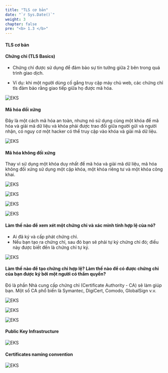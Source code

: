```yaml
---
title: "TLS cơ bản"
date: "`r Sys.Date()`"
weight: 3
chapter: false
pre: "<b> 1.3 </b>"
---
```


#### TLS cơ bản

#### Chứng chỉ (TLS Basics)

- Chứng chỉ được sử dụng để đảm bảo sự tin tưởng giữa 2 bên trong quá trình giao dịch.

- Ví dụ: khi một người dùng cố gắng truy cập máy chủ web, các chứng chỉ tls đảm bảo rằng giao tiếp giữa họ được mã hóa.

![EKS](/images/0002/0001.png?featherlight=false&width=90pc)

#### Mã hóa đối xứng
Đây là một cách mã hóa an toàn, nhưng nó sử dụng cùng một khóa để mã hóa và giải mã dữ liệu và khóa phải được trao đổi giữa người gửi và người nhận, có nguy cơ một hacker có thể truy cập vào khóa và giải mã dữ liệu.

![EKS](/images/0002/0002.png?featherlight=false&width=90pc)

#### Mã hóa không đối xứng
Thay vì sử dụng một khóa duy nhất để mã hóa và giải mã dữ liệu, mã hóa không đối xứng sử dụng một cặp khóa, một khóa riêng tư và một khóa công khai.

![EKS](/images/0002/0003.png?featherlight=false&width=90pc)

![EKS](/images/0002/0004.png?featherlight=false&width=90pc)


![EKS](/images/0002/0005.png?featherlight=false&width=90pc)


![EKS](/images/0002/0006.png?featherlight=false&width=90pc)


#### Làm thế nào để xem xét một chứng chỉ và xác minh tính hợp lệ của nó?

- Ai đã ký và cấp phát chứng chỉ.
- Nếu bạn tạo ra chứng chỉ, sau đó bạn sẽ phải tự ký chứng chỉ đó; điều này được biết đến là chứng chỉ tự ký.

![EKS](/images/0002/0007.png?featherlight=false&width=90pc)

#### Làm thế nào để tạo chứng chỉ hợp lệ? Làm thế nào để có được chứng chỉ của bạn được ký bởi một người có thẩm quyền?

Đó là phần Nhà cung cấp chứng chỉ (Certificate Authority - CA) sẽ làm giúp bạn. Một số CA phổ biến là Symantec, DigiCert, Comodo, GlobalSign v.v.

![EKS](/images/0002/0008.png?featherlight=false&width=90pc)

![EKS](/images/0002/0009.png?featherlight=false&width=90pc)

![EKS](/images/0002/00010.png?featherlight=false&width=90pc)

#### Public Key Infrastructure

![EKS](/images/0002/00011.png?featherlight=false&width=90pc)

#### Certificates naming convention

![EKS](/images/0002/00012.png?featherlight=false&width=90pc)